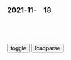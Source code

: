 ### 2021-11-　18

```note
```

<table id="tbc" style="white-space:pre-wrap">
</table>
<button onclick="toggleb()">toggle</button>
<button onclick="loadparse()">loadparse</button>
<br>
<!-- 🌸<br>🍅-　-🍑<hr>🍀 -->
<pre>
<textarea rows="30" cols="100" style="display: none" id="tar">

<p><font size="4"><b>
哈利波特全员庆祝20周年，JK罗琳因声援反跨性别言l被排除在外</b></font>
https://mbd.baidu.com/newspage/data/landingsuper?context=%7B%22nid%22%3A%22news_9680012869549098934%22%7D

<font size="1" style="color:#DCDCDC"><b>2021/11/18 下午11:49:52</b></font>

<p><font size="4"><b>
据西班牙真事改编，办案人员曾被吓到离职！《灵蚀》,影视,犯罪片,好看视频</b></font>
https://haokan.baidu.com/v?vid=7326116307606125588&sfrom=baidu-feed

生活呀，可比魔g要可怕得多呀。

<font size="1" style="color:#DCDCDC"><b>2021/11/18 下午11:46:45</b></font>

<p><font size="4"><b>
“我要去世了！”男孩打疫苗和妈妈“崩溃式”告别，打完后才反应过来：这么点？</b></font>
https://mbd.baidu.com/newspage/data/landingsuper?context=%7B%22nid%22%3A%22news_9353001962301366363%22%7D&n_type=-1&p_from=-1

https://pic.rmb.bdstatic.com/bjh/down/d4851bd4585e14bc97a84296e44724b1.png
https://pic.rmb.bdstatic.com/bjh/down/7d401ae7b065bcfcf41c5b7d72c0aacf.png

<font size="1" style="color:#DCDCDC"><b>2021/11/18 下午9:23:38</b></font>

<p><font size="4"><b>
病死率不到1%的新冠病毒感染症，后遗症危害到底有多大？_哔哩哔哩_bilibili</b></font>
https://www.bilibili.com/video/BV1kY411x7ii

<font size="1" style="color:#DCDCDC"><b>2021/11/18 下午5:19:47</b></font>

<p><font size="4"><b>
除了导致阳痿，新冠后遗症还会“吃掉人的大脑”！打疫苗依然很重要！_哔哩哔哩_bilibili</b></font>
https://www.bilibili.com/video/BV1CT4y1d7Nc

<font size="1" style="color:#DCDCDC"><b>2021/11/18 下午5:19:42</b></font>

<p><font size="4"><b>
蔡康永：别逃避负面情绪， 你应该拥抱它_哔哩哔哩_bilibili</b></font>
https://www.bilibili.com/video/BV11E411q73D

我觉得这些人都在偷懒。

如果一个人跟我说他很乐观，可是他没有想过面对死亡，我觉得那个乐观脆弱到不堪一击，就是他是在闹着玩的。

读村上春树的小说的时候，我觉得这个人对人生很绝望，可是他有一种轻松感。

动不动就把事情打入负面这两个字的旗下，不去面对它。

你想只聊开心的事情吗？你迟早就会需要面对不开心的事。

没有挫折感的人生太恐怖了。

你这次没有做好，很后悔，下一次会做得比较好。如果有一个人做坏了，结果一点都不后悔，他下一次怎么可能做得好呢？如果你做得很烂，结果一点都不自卑，你下一次怎么会做得比较好？

后悔跟自卑这些感情都很好，因为它就是要你有动力。你崩溃了，觉得自己认知到自己无法做这件事，就去做别的。

如果有人在某方面特别没有才能，结果就因此崩溃，不再敢走这条路，对他来讲是一个幸运的事情，早一点认知你不适合这件事，就不要做。

<font size="1" style="color:#DCDCDC"><b>2021/11/18 下午5:12:18</b></font>

<p><font size="4"><b>
达文西担任最后一任港督，上任第一件事，让周星驰讲笑话给他听！,影视,喜剧片,好看视频</b></font>
https://haokan.baidu.com/v?vid=1467558967093983956&sfrom=baidu-feed

任剑h立志要骗光市m所有的钱，泡光香g所有的美女。

任剑h有个习惯，就是每天要喝自己早起后的第一泡尿。

<font size="1" style="color:#DCDCDC"><b>2021/11/18 下午4:34:11</b></font>

<p><font size="4"><b>
朱棣临死前，身边的太监表露身份竟是个奸细，朱棣：我知道！,影视,历史片,好看视频</b></font>
https://haokan.baidu.com/v?vid=12311157369994190201&sfrom=baidu-feed

当奴才的说假话，是为了哄主子高兴。
咱们再不说几句真话，也许就抱憾终生了。

奴才就想要了皇上的命啊。a龖龖囗
我要亲眼看着您身败名裂，暴死亡g。a龖龖囗

<font size="1" style="color:#DCDCDC"><b>2021/11/18 下午2:56:36</b></font>

<p><font size="4"><b>
战争爆发以前，一切都有预兆</b></font>
https://mbd.baidu.com/newspage/data/landingsuper?context=%7B%22nid%22%3A%22news_9534223271318446434%22%7D&n_type=-1&p_from=-1

维也纳的猛人远不止他们。

来自克罗地亚的铁托，正在汽车厂做试车员，经常开着汽车在维也纳溜达，自然要经过老皇帝的美泉宫。多年后，铁托在战场上硬刚希特勒，在z治上不服斯大林，一路做到南斯拉夫g和g总统。

而铁托驾车经过的z央咖啡馆，里面有一个高谈阔论的知识分子，他是托洛茨基，数年后将成为世界顶尖的大佬。

对于时代的变化，弗朗茨·约瑟夫一世可能有预感，但他却没有任何改变的办法。

老皇帝对此心知肚明，他曾对人说过：“我的帝国是一个纸房子，只要有人使劲踹一脚，就会轰然倒塌。”

别看奥匈帝国是欧洲大g，其实就是哈布斯堡家族领土，拼凑起来的中世纪gj。

<font size="1" style="color:#DCDCDC"><b>2021/11/18 下午1:25:24</b></font>

<p><font size="4"><b>
苹果都在“抄”的废话文学，是Z世代的反抗</b></font>
https://mbd.baidu.com/newspage/data/landingsuper?context=%7B%22nid%22%3A%22news_9392836104719134347%22%7D&n_type=-1&p_from=-1

但凡你说话有点道理，也不至于一点道理没有。
https://pic.rmb.bdstatic.com/bjh/down/a0cf1b3c9951fccd821dbb3742e52d30.jpeg

<font size="1" style="color:#DCDCDC"><b>2021/11/18 下午1:19:41</b></font>

<p><font size="4"><b>
休想从南方人身上扒下这件丑衣服</b></font>
https://mbd.baidu.com/newspage/data/landingsuper?context=%7B%22nid%22%3A%22news_9882617536457947943%22%7D

<font size="1" style="color:#DCDCDC"><b>2021/11/18 下午1:17:51</b></font>

<p><font size="4"><b>
那年那兔那些事儿：兔子站起来了，干掉鹰酱，成为了众人的话题,动漫,国产动漫,好看视频</b></font>
https://haokan.baidu.com/v?vid=11227235845583321763&sfrom=baidu-feed

其毛雪白，耳长，性土，喜食鹰酱。遇毛熊，即刻变为伸手d。嘴里念叨场子，银子，妹子。

大哥，上次说的工业技术。
给给给。
那还有之前我找您要的那些技术。
给给给。
还有。
给给给，都给。

<font size="1" style="color:#DCDCDC"><b>2021/11/18 上午11:14:38</b></font>

<p><font size="4"><b>
朱元璋：酒后吐真言！大帅已死，又何必给他儿子面子,影视,历史片,好看视频</b></font>
https://haokan.baidu.com/v?vid=12153205553971228189&sfrom=baidu-feed

如今咱就是天。

郭大帅在的时候，咱可以给郭公子点面子。如今大帅不在了，你还顾忌啥呀？

你应当主动接掌帅位，夺了濠州的bq。谁不知道，这义j的兄弟都听你的。

小明王是大将军刘福通所立，这娃根本不挡事，全是刘福通说了算。

<font size="1" style="color:#DCDCDC"><b>2021/11/18 上午10:57:56</b></font>

<p><font size="4"><b>
鸵鸟统治世界后，总统下令禁止埋头，结果引发暴乱！隐喻动画,动漫,欧美动漫,好看视频</b></font>
https://haokan.baidu.com/v?vid=17946249728709323890&sfrom=baidu-feed

too wild to obey

有时候我们以为的真相不是真的，只不过是为了掩盖家乡诞生来的。

<font size="1" style="color:#DCDCDC"><b>2021/11/18 上午10:49:18</b></font>

<p><font size="4"><b>
圣斗士：三大黄金圣斗士间对话，沙加不愧是最接近神佛之人！,动漫,日本动漫,好看视频</b></font>
https://haokan.baidu.com/v?vid=7088800444505573718&sfrom=baidu-feed

通过战斗互相提高，取得彼此的真离，也是一条道路。a龖龖囗

<font size="1" style="color:#DCDCDC"><b>2021/11/18 上午9:47:59</b></font>

<p><font size="4"><b>
古代战士出征，怎么解决生理问题？勾践有一招被流传至今</b></font>
https://mbd.baidu.com/newspage/data/landingsuper?context=%7B%22nid%22%3A%22news_8825078923119299219%22%7D&n_type=-1&p_from=-1

《越绝书·卷八》中曾记载，越王勾践进攻吴国的时候，挑选自己国家的寡妇，用来鼓舞士气，结果士兵们果然更加效忠他，也就赢了战争。

有人将勾践这一做法称作“卒妻制”，

<font size="1" style="color:#DCDCDC"><b>2021/11/17 下午1:29:49</b></font>

西游记拉车
https://wx4.sinaimg.cn/large/d8b41602gy1gwg39e7iipg207s07y1kz.gif

<p><font size="4"><b>
英g法恩群岛进行海豹数量普查 呆萌小海豹挥手示意-中新网</b></font>
http://www.chinanews.com/tp/hd2011/2021/11-17/1009522.shtml

http://i2.chinanews.com.cn/simg/hd/2021/11/17/a58b71c350884fdba498b8882ae84f88.jpg
http://i2.chinanews.com.cn/simg/hd/2021/11/17/ccfd118b45fe4e17944c598082be7e94.jpg

<font size="1" style="color:#DCDCDC"><b>2021/11/17 下午1:08:20</b></font>

<p><font size="4"><b>
让资本家长长记性！百万美g人“揭竿而起”，这一次不只是b工</b></font>
https://mbd.baidu.com/newspage/data/landingsuper?context=%7B%22nid%22%3A%22news_10210098111289125377%22%7D&n_type=-1&p_from=-1

<font size="1" style="color:#DCDCDC"><b>2021/11/17 上午10:34:43</b></font>

<p><font size="4"><b>
舆l氛围日益右倾化，被攻击“媚z三人组”，日本z坛“知h派”还有多大能量？</b></font>
https://mbd.baidu.com/newspage/data/landingsuper?context=%7B%22nid%22%3A%22news_9841439391501216968%22%7D&n_type=-1&p_from=-1

<font size="1" style="color:#DCDCDC"><b>2021/11/17 上午10:25:07</b></font>

<p><font size="4"><b>
网友曝光湖南某工地偷工减料行为，被人现场威胁：你出不了衡阳,sh,奇闻轶事,好看视频</b></font>
https://haokan.baidu.com/v?vid=7831506401768294808&sfrom=baidu-feed

<font size="1" style="color:#DCDCDC"><b>2021/11/17 上午10:24:18</b></font>

<p><font size="4"><b>
北约欲对e罗斯发起认知战争</b></font>
https://mbd.baidu.com/newspage/data/landingsuper?context=%7B%22nid%22%3A%22news_9623137903397613970%22%7D&n_type=-1&p_from=-1

“认知战争”吗？这是通过特殊手段将特定信息直接作用于目标人群大脑的交战模式，从而影响其意志、信念、思维、判断和行为，

由于人往往是最主要的薄弱环节，克鲁泽尔强调“认知战争”的目的是对sh造成破坏，而不单单针对敌军，
因为信息是发动‘认知战争’的弹药，我们不管走到哪，都要产生数据，每分每秒都在网上。我们要轻松自如地利用这些数据，更好地认识对手，并利用这些知识改变对手的思维方式”。

<font size="1" style="color:#DCDCDC"><b>2021/11/17 上午10:18:56</b></font>

<p><font size="4"><b>
眼神阴鸷、清朝护甲……这就是迪奥眼中的亚洲女人？网友怒了！</b></font>
https://mbd.baidu.com/newspage/data/landingsuper?context=%7B%22nid%22%3A%22news_9409257864847762947%22%7D&n_type=-1&p_from=-1

https://pics6.baidu.com/feed/3b292df5e0fe9925050826d5cc5230d68cb17137.jpeg?token=87025bf1fe41c5ed92b360e7f0fb5266

<font size="1" style="color:#DCDCDC"><b>2021/11/17 上午9:59:46</b></font>

</textarea>
</pre>
<!-- 🍀<br>🍑-　-🍅<hr>🌸 -->

```tip
```

<script src="https://cdn.jsdelivr.net/npm/jquery@3.5.1/dist/jquery.min.js"></script>

<link rel="stylesheet" href="https://cdn.jsdelivr.net/gh/fancyapps/fancybox@3.5.7/dist/jquery.fancybox.min.css" />
<script src="https://cdn.jsdelivr.net/gh/fancyapps/fancybox@3.5.7/dist/jquery.fancybox.min.js"></script>

<script type="text/javascript">

var __urlRegex = /(\b(https?|ftp|file):\/\/[-A-Z0-9+&@#\/%?=~_|!:,.;]*[-A-Z0-9+&@#\/%=~_|])/ig;
var __imgRegex = /\.(?:jpe?g|gif|png)$/i;

loadparse();

function parseURL($string){

    var exp = __urlRegex;
    return $string.replace(exp,function(match){
            __imgRegex.lastIndex=0;
            if(__imgRegex.test(match)){
                return '<a data-fancybox="gallery" href="' + match.replace("/p=700", "")
                 + '"><img src="' + match.replace("/p=700", "/p=160x200")+'" width="64"></a>';
            }
            else{
                return '<a href="' + match + '" target="_blank">' + match + '</a>';
            }
        }
    );
}

function loadparse() {
  tbc.innerHTML = parseURL(tar.value);
}

function toggleb() {
  var x = document.getElementById("tar");
  if (x.style.display === "none") {
    x.style.display = "";
  } else {
    x.style.display = "none";
  }
}

</script>
